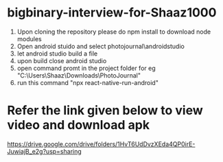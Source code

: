 # bigbinary-interview-for-Shaaz1000

1) Upon cloning the repository please do npm install to download node modules
2) Open android stuido and select photojournal\androidstudio
3) let android studio build a file
4) upon build close android studio
5) open command promt in the project folder for eg "C:\Users\Shaaz\Downloads\PhotoJournal"
6) run this command "npx react-native-run-android"

# Refer the link given below to view video and download apk
https://drive.google.com/drive/folders/1HvT6UdDvzXEda4QP0irE-JuwiajB_e2g?usp=sharing
